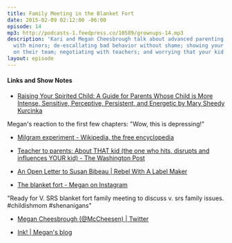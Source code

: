 ```yaml
---
title: Family Meeting in the Blanket Fort
date: 2015-02-09 02:12:00 -06:00
episode: 14
mp3: http://podcasts-1.feedpress.co/10589/grownups-14.mp3
description: 'Kari and Megan Cheesbrough talk about advanced parenting: collaborating
  with minors; de-escallating bad behavior without shame; showing your children you’re
  on their team; negotiating with teachers; and worrying that your kid’s a sociopath.'
layout: episode
---
```


#### Links and Show Notes

* [Raising Your Spirited Child: A Guide for Parents Whose Child is More Intense, Sensitive, Perceptive, Persistent, and Energetic by Mary Sheedy Kurcinka][1]

Megan's reaction to the first few chapters: "Wow, this is depressing!"

* [Milgram experiment - Wikipedia, the free encyclopedia][2]

* [Teacher to parents: About THAT kid (the one who hits, disrupts and influences YOUR kid) - The Washington Post][3]

* [An Open Letter to Susan Bibeau | Rebel With A Label Maker][4]

* [The blanket fort - Megan on Instagram][5]

"Ready for V. SRS blanket fort family meeting to discuss v. srs family issues. #childishmom #shenanigans"

* [Megan Cheesbrough (@McCheesen) | Twitter][6]

* [Ink! | Megan's blog][7]

[1]: https://www.goodreads.com/book/show/188506.Raising_Your_Spirited_Child
[2]: http://en.wikipedia.org/wiki/Milgram_experiment
[3]: http://www.washingtonpost.com/blogs/answer-sheet/wp/2014/11/14/teacher-to-parents-about-that-kid-the-one-who-hits-disrupts-and-influences-your-kid/
[4]: http://rebelwithalabelmaker.com/2014/10/23/an-open-letter-to-susan-bibeau/
[5]: http://instagram.com/p/yqGljjDT1m/
[6]: https://twitter.com/mccheesen
[7]: http://www.megancheesbrough.com/
